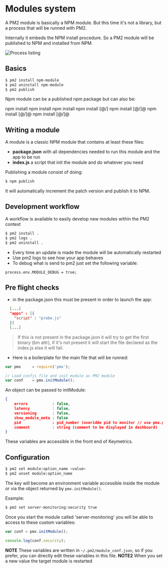 
# Modules system

A PM2 module is basically a NPM module. But this time it's not a library, but a process that will be runned with PM2.

Internally it embeds the NPM install procedure. So a PM2 module will be published to NPM and installed from NPM.

![Process listing](https://github.com/unitech/pm2/raw/poc-plugin/pres/pm2-module.png)

## Basics

```bash
$ pm2 install npm-module
$ pm2 uninstall npm-module
$ pm2 publish
```

Npm module can be a published npm package but can also be:

npm install <tarball file>
npm install <tarball url>
npm install <folder>
npm install [@<scope>/]<name>
npm install [@<scope>/]<name>@<tag>
npm install [@<scope>/]<name>@<version>
npm install [@<scope>/]<name>@<version range>

## Writing a module

A module is a classic NPM module that contains at least these files:
- **package.json** with all dependencies needed to run this module and the app to be run
- **index.js** a script that init the module and do whatever you need

Publishing a module consist of doing:

```bash
$ npm publish
```

It will automatically increment the patch version and publish it to NPM.

## Development workflow

A workflow is available to easily develop new modules within the PM2 context

```bash
$ pm2 install .
$ pm2 logs .
$ pm2 uninstall .
```

- Every time an update is made the module will be automatically restarted
- Use pm2 logs to see how your app behaves
- To debug what is send to pm2 just set the following variable:

```
process.env.MODULE_DEBUG = true;
```

## Pre flight checks

- in the package.json this must be present in order to launch the app:

```json
  [...]
  "apps" : [{
    "script" : "probe.js"
  }]
  [...]
```

> If this is not present in the package.json it will try to get the first binary (bin attr), if it's not present it will start the file declared as the index.js else it will fail.

- Here is a boilerplate for the main file that will be runned:

```javascript
var pmx     = require('pmx');

// Load confjs file and init module as PM2 module
var conf    = pmx.initModule();
```

An object can be passed to initModule:

```json
{
    errors           : false,
    latency          : false,
    versioning       : false,
    show_module_meta : false
    pid              : pid_number (overidde pid to monitor // use pmx.getPID(FILE)),
    comment          : string (comment to be displayed in dashboard)
}
```

These variables are accessible in the front end of Keymetrics.

## Configuration

```bash
$ pm2 set module:option_name <value>
$ pm2 unset module:option_name
```

The key will become an environment variable accessible inside the module or via the object returned by `pmx.initModule()`.

Example:

```bash
$ pm2 set server-monitoring:security true
```

Once you start the module called 'server-monitoring' you will be able to access to these custom variables:

```javascript
var conf = pmx.initModule();

console.log(conf.security);
```

**NOTE** These variables are written in `~/.pm2/module_conf.json`, so if you prefer, you can directly edit these variables in this file.
**NOTE2** When you set a new value the target module is restarted
